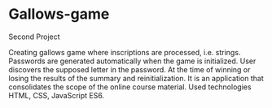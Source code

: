# Gallows-game
Second Project

Creating gallows game where inscriptions are processed, i.e. strings. Passwords are generated automatically when the game is initialized. User discovers the supposed letter in the password. At the time of winning or losing the results of the summary and reinitialization. It is an application that consolidates the scope of the online course material. Used technologies HTML, CSS, JavaScript ES6.
